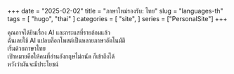 +++
date = "2025-02-02"
title = "ภาษาใหม่รองรับ: ไทย"
slug = "languages-th"
tags = [
    "hugo",
    "thai"
]
categories = [
    "site",
]
series = ["PersonalSite"]
+++

คุณอาจได้ยินเรื่อง AI และกระแสที่รายล้อมแล้ว \
ฉันเลยใช้ AI แปลบล็อกโพสต์เป็นหลายภาษาอัตโนมัติ \
เริ่มด้วยภาษาไทย \
เป้าหมายคือให้คนที่อ่านอังกฤษไม่ถนัด ก็เข้าถึงได้ \
หวังว่ามันจะมีประโยชน์
